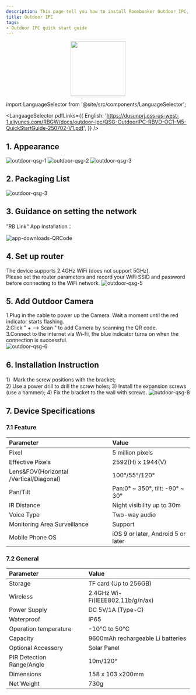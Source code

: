 ```yaml
---
description: This page tell you how to install Roombanker Outdoor IPC, and how to add it into the security alarm and home automation system in order to quickly use it.
title: Outdoor IPC
tags:
- Outdoor IPC quick start guide
---
```


<div align="center">
  <img src="https://dusunprj.oss-us-west-1.aliyuncs.com/RBGW/pic/outdoor-ipc/spec/outdoor-spec-1.png" width="150" />
</div>

import LanguageSelector from '@site/src/components/LanguageSelector';

<LanguageSelector pdfLinks={{
  English: 'https://dusunprj.oss-us-west-1.aliyuncs.com/RBGW/docs/outdoor-ipc/QSG-OutdoorIPC-RBVD-OC1-M5-QuickStartGuide-250702-V1.pdf',
}} />

## 1. Appearance
![outdoor-qsg-1](https://dusunprj.oss-us-west-1.aliyuncs.com/RBGW/pic/outdoor-ipc/qsg/outdoor-qsg-1.png)
![outdoor-qsg-2](https://dusunprj.oss-us-west-1.aliyuncs.com/RBGW/pic/outdoor-ipc/qsg/outdoor-qsg-2.png)
![outdoor-qsg-3](https://dusunprj.oss-us-west-1.aliyuncs.com/RBGW/pic/outdoor-ipc/qsg/outdoor-qsg-3.png)

## 2. Packaging List

![outdoor-qsg-3](https://dusunprj.oss-us-west-1.aliyuncs.com/RBGW/pic/outdoor-ipc/qsg/outdoor-qsg-4.png)


## 3. Guidance on setting the network
"RB Link" App Installation：  

![app-downloads-QRCode](https://dusunprj.oss-us-west-1.aliyuncs.com/RBGW/pic/app-downloads-QRCode.png)

## 4. Set up router

The device supports 2.4GHz WiFi (does not support 5GHz).   
Please set the router parameters and record your WiFi SSID and password before connecting to the WiFi network.
![outdoor-qsg-5](https://dusunprj.oss-us-west-1.aliyuncs.com/RBGW/pic/outdoor-ipc/qsg/outdoor-qsg-6.png)


## 5. Add Outdoor Camera

1.Plug in the cable to power up the Camera. Wait a moment until the red indicator starts flashing.  
2.Click " + --> Scan " to add Camera by scanning the QR code.  
3.Connect to the internet via Wi-Fi, the blue indicator turns on when the connection is successful.  
![outdoor-qsg-6](https://dusunprj.oss-us-west-1.aliyuncs.com/RBGW/pic/outdoor-ipc/qsg/outdoor-qsg-7.png)  

## 6. Installation Instruction
1）Mark the screw positions with the bracket;  
2) Use a power drill to drill the screw holes;
3) Install the expansion screws (use a hammer);
4) Fix the bracket to the wall with screws.
![outdoor-qsg-8](https://dusunprj.oss-us-west-1.aliyuncs.com/RBGW/pic/outdoor-ipc/qsg/outdoor-qsg-8.png)  



## 7. Device Specifications
### 7.1 Feature
| Parameter                                | Value                                              |
| :--------------------------------------- | :------------------------------------------------- |
| Pixel                                    | 5 million pixels                                   |
| Effective Pixels                         | 2592(H) x 1944(V)                                  |
| Lens&FOV(Horizontal /Vertical/Diagonal)  | 100°/55°/120°                                      |
| Pan/Tilt                                 | Pan:0° ~ 350°, tilt: -90° ~ 30°                    |
| IR Distance                              | Night visibility up to 30m                         |
| Voice Type                               | Two-way audio                                      |
| Monitoring Area Surveillance             | Support                                            |
| Mobile Phone OS                          | iOS 9 or later, Android 5 or later                 |

### 7.2 General
| Parameter                                | Value                                              |
| :--------------------------------------- | :------------------------------------------------- |
| Storage                                  | TF card (Up to 256GB)                              |
| Wireless                                 | 2.4GHz Wi-Fi(IEEE802.11b/g/n/ax)                   |
| Power Supply                             | DC 5V/1A (Type-C)                                  |
| Waterproof                               | IP65                                               |
| Operation temperature                    | -10°C to 50°C                                      |
| Capacity                                 | 9600mAh rechargeable Li batteries                  |
| Optional Accessory                       | Solar Panel                                        |
| PIR Detection Range/Angle                | 10m/120°                                           |
| Dimensions                               | 158 x 103 x200mm                                   |
| Net Weight                               | 730g                  |


